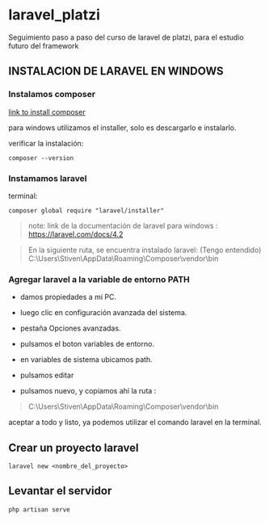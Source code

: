 # laravel_platzi
Seguimiento paso a paso del curso de laravel de platzi, para el estudio futuro del framework

## INSTALACION DE LARAVEL EN WINDOWS
### Instalamos composer

[link to install composer](https://getcomposer.org/doc/00-intro.md)

para windows utilizamos el installer, solo es descargarlo e instalarlo.

verificar la instalación:

```
composer --version
```

### Instamamos laravel

terminal:
```
composer global require "laravel/installer"
```
> note: link de la documentación de laravel para windows : https://laravel.com/docs/4.2

> En la siguiente ruta, se encuentra instalado laravel: (Tengo entendido) C:\Users\Stiven\AppData\Roaming\Composer\vendor\bin

### Agregar laravel a la variable de entorno PATH
- damos propiedades a mi PC.

- luego clic en configuración avanzada del sistema.

- pestaña Opciones avanzadas.

- pulsamos el boton variables de entorno.

- en variables de sistema ubicamos path.

- pulsamos editar

- pulsamos nuevo, y copiamos ahí la ruta :

>C:\Users\Stiven\AppData\Roaming\Composer\vendor\bin

aceptar a todo y listo, ya podemos utilizar el comando laravel en la terminal.

## Crear un proyecto laravel

```
laravel new <nombre_del_proyecto>
```
## Levantar el servidor

```
php artisan serve
```

